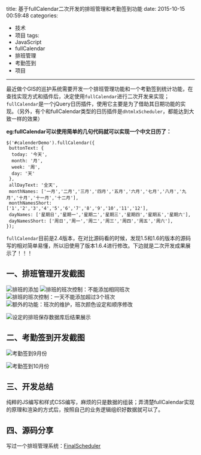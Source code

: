 title: 基于fullCalendar二次开发的排班管理和考勤签到功能
date: 2015-10-15 00:59:48
categories:
- 技术
- 项目
tags:
- JavaScript
- fullCalendar
- 排班管理
- 考勤签到
- 项目
---

最近做个GIS的巡护系统需要开发一个排班管理功能和一个考勤签到统计功能，在查找实现方式和插件后，决定使用`fullCalendar`进行二次开发来实现；`fullCalendar`是一个jQuery日历插件，使用它主要是为了借助其日期功能的实现。（另外，有个和fullCalendar类型的日历插件是`dhtmlxScheduler`，都能达到大致一样的效果）

<!-- more -->

**eg:fullCalendar可以使用简单的几句代码就可以实现一个中文日历了：**

    $('#calenderDemo').fullCalendar({
     buttonText: {
      today: '今天',
      month: '月',
      week: '周',
      day: '天'
     },
     allDayText: '全天',
     monthNames: ['一月','二月','三月','四月','五月','六月','七月','八月','九月','十月','十一月','十二月'],
     monthNamesShort: ['1','2','3','4','5','6','7','8','9','10','11','12'],
     dayNames: ['星期日','星期一','星期二','星期三','星期四','星期五','星期六'],
     dayNamesShort: ['周日','周一','周二','周三','周四','周五','周六'],
    });

`fullCalendar`目前是2.4版本，在对比源码看的时候，发现1.5和1.6的版本的源码写的相对简单易懂，所以旧使用了版本1.6.4进行修改。下边就是二次开发成果展示了！！！

## 一、排班管理开发截图


![排班的添加][1]
![排班的班次控制：不能添加相同班次][2]
![排班的班次控制：一天不能添加超过3个班次][3]
![额外的功能：班次的维护，班次颜色设定和顺序修改][4]

![设定的排班保存数据库后结果展示][5]

## 二、考勤签到开发截图

![考勤签到9月份][6]

![考勤签到10月份][7]

## 三、开发总结

纯粹的JS编写和样式CSS编写，麻烦的只是数据的组装；弄清楚fullCalendar实现的原理和渲染的方式后，按照自己的业务逻辑组织好数据就可以了。

## 四、源码分享

写过一个排班管理系统：[FinalScheduler][8]

 

  [1]: http://giscafer.github.io/static/img/fullcalendar_paiban_add.png
  [2]: http://giscafer.github.io/static/img/fullcalendar_paiban_ctrol1.png
  [3]: http://giscafer.github.io/static/img/fullcalendar_paiban_ctrol2.png
  [4]: http://giscafer.github.io/static/img/fullcalendar_plan_setting.png
  [5]: http://giscafer.github.io/static/img/fullcalendar_paiban_view.png
  [6]: http://giscafer.github.io/static/img/fullcalendar_check_1.png
  [7]: http://giscafer.github.io/static/img/fullcalendar_check_2.png
  [8]: https://github.com/giscafer/FinalScheduler
  